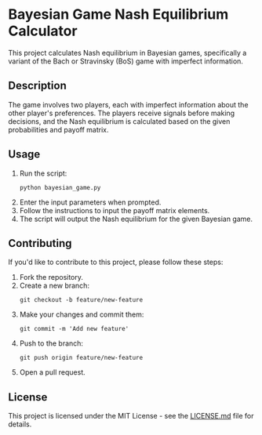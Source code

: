 <!DOCTYPE html>
<html lang="en">
<head>
    <meta charset="UTF-8">
    <meta name="viewport" content="width=device-width, initial-scale=1.0">
    <title>Bayesian Game Nash Equilibrium Calculator</title>
</head>
<body>

<h1>Bayesian Game Nash Equilibrium Calculator</h1>

<p>This project calculates Nash equilibrium in Bayesian games, specifically a variant of the Bach or Stravinsky (BoS) game with imperfect information.</p>

<h2>Description</h2>

<p>The game involves two players, each with imperfect information about the other player's preferences. The players receive signals before making decisions, and the Nash equilibrium is calculated based on the given probabilities and payoff matrix.</p>

<h2>Usage</h2>

<ol>
    <li>Run the script:</li>
    <pre><code>python bayesian_game.py</code></pre>

<li>Enter the input parameters when prompted.</li>
<li>Follow the instructions to input the payoff matrix elements.</li>
<li>The script will output the Nash equilibrium for the given Bayesian game.</li>
</ol>

<h2>Contributing</h2>

<p>If you'd like to contribute to this project, please follow these steps:</p>

<ol>
    <li>Fork the repository.</li>
    <li>Create a new branch:</li>
    <pre><code>git checkout -b feature/new-feature</code></pre>

<li>Make your changes and commit them:</li>
    <pre><code>git commit -m 'Add new feature'</code></pre>

<li>Push to the branch:</li>
    <pre><code>git push origin feature/new-feature</code></pre>

<li>Open a pull request.</li>
</ol>

<h2>License</h2>

<p>This project is licensed under the MIT License - see the <a href="LICENSE.md">LICENSE.md</a> file for details.</p>

</body>
</html>

